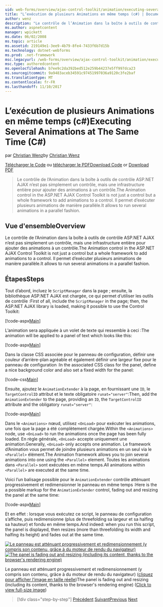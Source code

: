 ```yaml
---
uid: web-forms/overview/ajax-control-toolkit/animation/executing-several-animations-at-the-same-time-cs
title: "L’exécution de plusieurs Animations en même temps (c#) | Documents Microsoft"
author: wenz
description: "Le contrôle de l’Animation dans la boîte à outils de contrôle ASP.NET AJAX n’est pas simplement un contrôle, mais une infrastructure entière pour ajouter des animations à un contrôle. Il permet d’exécuter la chute..."
ms.author: aspnetcontent
manager: wpickett
ms.date: 06/02/2008
ms.topic: article
ms.assetid: 219149e1-3ee9-4b79-8fe4-7433f6b7d15b
ms.technology: dotnet-webforms
ms.prod: .net-framework
msc.legacyurl: /web-forms/overview/ajax-control-toolkit/animation/executing-several-animations-at-the-same-time-cs
msc.type: authoredcontent
ms.openlocfilehash: b7ee9c2da392bed512e259b44237e5ff997dca23
ms.sourcegitcommit: 9a9483aceb34591c97451997036a9120c3fe2baf
ms.translationtype: MT
ms.contentlocale: fr-FR
ms.lasthandoff: 11/10/2017
---
```

<a name="executing-several-animations-at-the-same-time-c"></a><span data-ttu-id="c7887-104">L’exécution de plusieurs Animations en même temps (c#)</span><span class="sxs-lookup"><span data-stu-id="c7887-104">Executing Several Animations at The Same Time (C#)</span></span>
====================
<span data-ttu-id="c7887-105">par [Christian Wenz](https://github.com/wenz)</span><span class="sxs-lookup"><span data-stu-id="c7887-105">by [Christian Wenz](https://github.com/wenz)</span></span>

<span data-ttu-id="c7887-106">[Télécharger le Code](http://download.microsoft.com/download/f/9/a/f9a26acd-8df4-4484-8a18-199e4598f411/Animation2.cs.zip) ou [télécharger le PDF](http://download.microsoft.com/download/6/7/1/6718d452-ff89-4d3f-a90e-c74ec2d636a3/animation2CS.pdf)</span><span class="sxs-lookup"><span data-stu-id="c7887-106">[Download Code](http://download.microsoft.com/download/f/9/a/f9a26acd-8df4-4484-8a18-199e4598f411/Animation2.cs.zip) or [Download PDF](http://download.microsoft.com/download/6/7/1/6718d452-ff89-4d3f-a90e-c74ec2d636a3/animation2CS.pdf)</span></span>

> <span data-ttu-id="c7887-107">Le contrôle de l’Animation dans la boîte à outils de contrôle ASP.NET AJAX n’est pas simplement un contrôle, mais une infrastructure entière pour ajouter des animations à un contrôle.</span><span class="sxs-lookup"><span data-stu-id="c7887-107">The Animation control in the ASP.NET AJAX Control Toolkit is not just a control but a whole framework to add animations to a control.</span></span> <span data-ttu-id="c7887-108">Il permet d’exécuter plusieurs animations de manière parallèle.</span><span class="sxs-lookup"><span data-stu-id="c7887-108">It allows to run several animations in a parallel fashion.</span></span>


## <a name="overview"></a><span data-ttu-id="c7887-109">Vue d'ensemble</span><span class="sxs-lookup"><span data-stu-id="c7887-109">Overview</span></span>

<span data-ttu-id="c7887-110">Le contrôle de l’Animation dans la boîte à outils de contrôle ASP.NET AJAX n’est pas simplement un contrôle, mais une infrastructure entière pour ajouter des animations à un contrôle.</span><span class="sxs-lookup"><span data-stu-id="c7887-110">The Animation control in the ASP.NET AJAX Control Toolkit is not just a control but a whole framework to add animations to a control.</span></span> <span data-ttu-id="c7887-111">Il permet d’exécuter plusieurs animations de manière parallèle.</span><span class="sxs-lookup"><span data-stu-id="c7887-111">It allows to run several animations in a parallel fashion.</span></span>

## <a name="steps"></a><span data-ttu-id="c7887-112">Étapes</span><span class="sxs-lookup"><span data-stu-id="c7887-112">Steps</span></span>

<span data-ttu-id="c7887-113">Tout d’abord, incluez le `ScriptManager` dans la page ; ensuite, la bibliothèque ASP.NET AJAX est chargée, ce qui permet d’utiliser les outils de contrôle :</span><span class="sxs-lookup"><span data-stu-id="c7887-113">First of all, include the `ScriptManager` in the page; then, the ASP.NET AJAX library is loaded, making it possible to use the Control Toolkit:</span></span>

[!code-aspx[Main](executing-several-animations-at-the-same-time-cs/samples/sample1.aspx)]

<span data-ttu-id="c7887-114">L’animation sera appliquée à un volet de texte qui ressemble à ceci :</span><span class="sxs-lookup"><span data-stu-id="c7887-114">The animation will be applied to a panel of text which looks like this:</span></span>

[!code-aspx[Main](executing-several-animations-at-the-same-time-cs/samples/sample2.aspx)]

<span data-ttu-id="c7887-115">Dans la classe CSS associée pour le panneau de configuration, définir une couleur d’arrière-plan agréable et également définir une largeur fixe pour le panneau de configuration :</span><span class="sxs-lookup"><span data-stu-id="c7887-115">In the associated CSS class for the panel, define a nice background color and also set a fixed width for the panel:</span></span>

[!code-css[Main](executing-several-animations-at-the-same-time-cs/samples/sample3.css)]

<span data-ttu-id="c7887-116">Ensuite, ajoutez le `AnimationExtender` à la page, en fournissant une `ID`, le `TargetControlID` attribut et le texte obligatoire `runat="server"`:</span><span class="sxs-lookup"><span data-stu-id="c7887-116">Then, add the `AnimationExtender` to the page, providing an `ID`, the `TargetControlID` attribute and the obligatory `runat="server"`:</span></span>

[!code-aspx[Main](executing-several-animations-at-the-same-time-cs/samples/sample4.aspx)]

<span data-ttu-id="c7887-117">Dans le `<Animations>` nœud, utilisez `<OnLoad>` pour exécuter les animations, une fois que la page a été complètement chargée.</span><span class="sxs-lookup"><span data-stu-id="c7887-117">Within the `<Animations>` node, use `<OnLoad>` to run the animations once the page has been fully loaded.</span></span> <span data-ttu-id="c7887-118">En règle générale, `<OnLoad>` accepte uniquement une animation.</span><span class="sxs-lookup"><span data-stu-id="c7887-118">Generally, `<OnLoad>` only accepts one animation.</span></span> <span data-ttu-id="c7887-119">Le framework d’Animation vous permet de joindre plusieurs animations en un seul via le `<Parallel>` élément.</span><span class="sxs-lookup"><span data-stu-id="c7887-119">The Animation framework allows you to join several animations into one using the `<Parallel>` element.</span></span> <span data-ttu-id="c7887-120">Toutes les animations dans `<Parallel>` sont exécutées en même temps.</span><span class="sxs-lookup"><span data-stu-id="c7887-120">All animations within `<Parallel>` are executed at the same time.</span></span>

<span data-ttu-id="c7887-121">Voici l’un balisage possible pour le `AnimationExtender` contrôle atténuant progressivement et redimensionner le panneau en même temps :</span><span class="sxs-lookup"><span data-stu-id="c7887-121">Here is the a possible markup for the `AnimationExtender` control, fading out and resizing the panel at the same time:</span></span>

[!code-aspx[Main](executing-several-animations-at-the-same-time-cs/samples/sample5.aspx)]

<span data-ttu-id="c7887-122">Et en effet : lorsque vous exécutez ce script, le panneau de configuration s’affiche, puis redimensionne (plus de threefolding sa largeur et sa halfing sa hauteur) et fondu en même temps.</span><span class="sxs-lookup"><span data-stu-id="c7887-122">And indeed: when you run this script, the panel is displayed, then resizes (more than threefolding its width and halfing its height) and fades out at the same time.</span></span>


<span data-ttu-id="c7887-123">[![Le panneau est atténuant progressivement et redimensionnement (y compris son contenu, grâce à du moteur de rendu du navigateur)](executing-several-animations-at-the-same-time-cs/_static/image2.png)](executing-several-animations-at-the-same-time-cs/_static/image1.png)</span><span class="sxs-lookup"><span data-stu-id="c7887-123">[![The panel is fading out and resizing (including its content, thanks to the browser's rendering engine)](executing-several-animations-at-the-same-time-cs/_static/image2.png)](executing-several-animations-at-the-same-time-cs/_static/image1.png)</span></span>

<span data-ttu-id="c7887-124">Le panneau est atténuant progressivement et redimensionnement (y compris son contenu, grâce à du moteur de rendu du navigateur) ([cliquez pour afficher l’image en taille réelle](executing-several-animations-at-the-same-time-cs/_static/image3.png))</span><span class="sxs-lookup"><span data-stu-id="c7887-124">The panel is fading out and resizing (including its content, thanks to the browser's rendering engine) ([Click to view full-size image](executing-several-animations-at-the-same-time-cs/_static/image3.png))</span></span>

>[!div class="step-by-step"]
<span data-ttu-id="c7887-125">[Précédent](adding-animation-to-a-control-cs.md)
[Suivant](executing-several-animations-after-each-other-cs.md)</span><span class="sxs-lookup"><span data-stu-id="c7887-125">[Previous](adding-animation-to-a-control-cs.md)
[Next](executing-several-animations-after-each-other-cs.md)</span></span>
